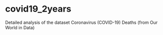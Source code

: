# covid19_2years
Detailed analysis of the dataset Coronavirus (COVID-19) Deaths (from Our World in Data)
